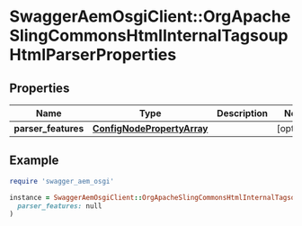 # SwaggerAemOsgiClient::OrgApacheSlingCommonsHtmlInternalTagsoupHtmlParserProperties

## Properties

| Name | Type | Description | Notes |
| ---- | ---- | ----------- | ----- |
| **parser_features** | [**ConfigNodePropertyArray**](ConfigNodePropertyArray.md) |  | [optional] |

## Example

```ruby
require 'swagger_aem_osgi'

instance = SwaggerAemOsgiClient::OrgApacheSlingCommonsHtmlInternalTagsoupHtmlParserProperties.new(
  parser_features: null
)
```

